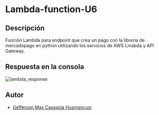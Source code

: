 # Lambda-function-U6

## Descripción
Función Lambda para endpoint que crea un pago con la librería de mercadopago en python utilizando los servicios de AWS Lmabda y API Gateway.
## Respuesta en la consola
![lambda_response](https://user-images.githubusercontent.com/61089189/212783556-8c5810e7-12cd-4f25-a47a-47b50844aba4.png)
## Autor
- [Gefferson Max Casasola Huamancusi](https://www.github.com/Geffrerson7)

